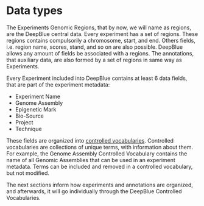 # Data types

The Experiments Genomic Regions, that by now, we will name as regions, are the DeepBlue central data.
Every experiment has a set of regions. These regions contains compulsorily a chromosome, start, and end.
Others fields, i.e. region name, scores, stand, and so on are also possible.
DeepBlue allows any amount of fields be associated with a regions.
The annotations, that auxiliary data, are also formed by a set of regions in same way as Experiments.

Every Experiment included into DeepBlue contains at least 6 data fields, that are part of the experiment metadata:
 * Experiment Name
 * Genome Assembly
 * Epigenetic Mark
 * Bio-Source
 * Project
 * Technique

These fields are organized into [controlled vocabularies](02-03-controlled-vocabulary.md). Controlled vocabularies are collections of unique terms, with information about them. For example, the Genome Assembly Controlled Vocabulary contains the name of all Genomic Assemblies that can be used in an experiment metadata.
Terms can be included and removed in a controlled vocabulary, but not modified.

The next sections inform how experiments and annotations are organized, and afterwards, it will go individually through the DeepBlue Controlled Vocabularies.
